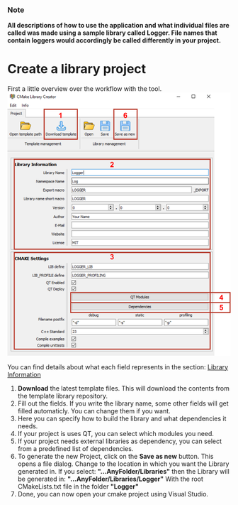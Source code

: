 ### Note
**All descriptions of how to use the application and what individual files are called was made using a sample library called Logger.
File names that contain loggers would accordingly be called differently in your project.**

# Create a library project
First a little overview over the workflow with the tool.
![Overview](UI_1.png)
   
You can find details about what each field represents in the section: [Library Information](InputElements.md) 

1. **Download** the latest template files. This will download the contents from the template library repository.
2. Fill out the fields. If you write the library name, some other fields will get filled automaticly. You can change them if you want. 
3. Here you can specify how to build the library and what dependencies it needs.
4. If your project is uses QT, you can select which modules you need.
5. If your project needs external libraries as dependency, you can select from a predefined list of dependencies.
6. To generate the new Project, click on the **Save as new** button.
   This opens a file dialog. Change to the location in which you want the Library generated in.
   If you select: **"...AnyFolder/Libraries"** then the Library will be generated in:
   **"...AnyFolder/Libraries/Logger"**
   With the root CMakeLists.txt file in the folder **"Logger"**
7. Done, you can now open your cmake project using Visual Studio.
